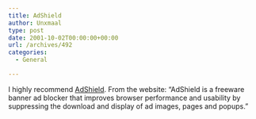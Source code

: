 ```yaml
---
title: AdShield
author: Unxmaal
type: post
date: 2001-10-02T00:00:00+00:00
url: /archives/492
categories:
  - General

---
```

I highly recommend <A HREF="http://www.adshield.org/">AdShield</A>. From the website: &#8220;AdShield is a freeware banner ad blocker that improves browser performance and usability by suppressing the download and display of ad images, pages and popups.&#8221;